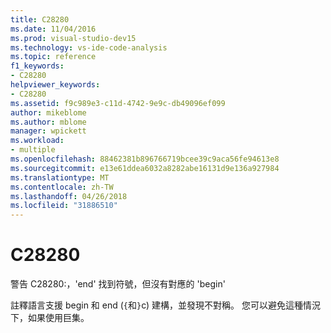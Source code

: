 ```yaml
---
title: C28280
ms.date: 11/04/2016
ms.prod: visual-studio-dev15
ms.technology: vs-ide-code-analysis
ms.topic: reference
f1_keywords:
- C28280
helpviewer_keywords:
- C28280
ms.assetid: f9c989e3-c11d-4742-9e9c-db49096ef099
author: mikeblome
ms.author: mblome
manager: wpickett
ms.workload:
- multiple
ms.openlocfilehash: 88462381b896766719bcee39c9aca56fe94613e8
ms.sourcegitcommit: e13e61ddea6032a8282abe16131d9e136a927984
ms.translationtype: MT
ms.contentlocale: zh-TW
ms.lasthandoff: 04/26/2018
ms.locfileid: "31886510"
---
```

# <a name="c28280"></a>C28280
警告 C28280:，'end' 找到符號，但沒有對應的 'begin'

 註釋語言支援 begin 和 end (`{`和`}`c) 建構，並發現不對稱。 您可以避免這種情況下，如果使用巨集。